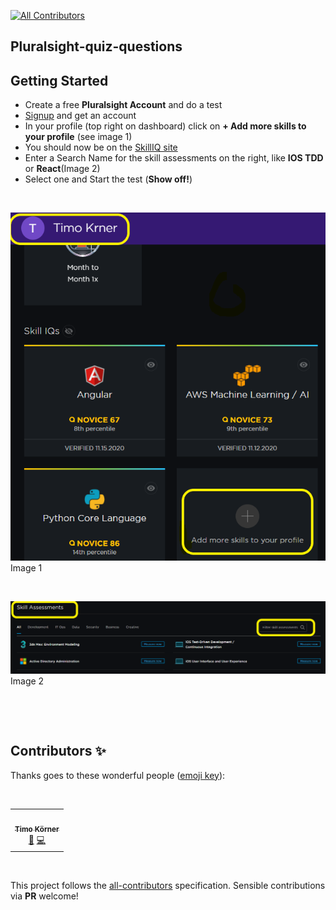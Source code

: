 <!-- markdownlint-disable -->
<!-- ALL-CONTRIBUTORS-BADGE:START - Do not remove or modify this section -->
[![All Contributors](https://img.shields.io/badge/all_contributors-1-orange.svg?style=flat-square)](#contributors-)
<!-- ALL-CONTRIBUTORS-BADGE:END -->
## Pluralsight-quiz-questions


## Getting Started

- Create a free **Pluralsight Account** and do a test
- [Signup](https://app.pluralsight.com) and get an account
- In your profile (top right on dashboard) click on **+ Add more skills to your profile** (see image 1)
- You should now be on the [SkillIQ site](https://app.pluralsight.com/skilliq)
- Enter a Search Name for the skill assessments on the right, like **IOS TDD** or **React**(Image 2)
- Select one and Start the test (**Show off!**)

&nbsp;

![alt text](add_skill_pl.png "Title")
Image 1

&nbsp;
&nbsp;

![alt text](add_skill_pl2.png "Title")
Image 2

&nbsp;
&nbsp;


&nbsp;


## Contributors ✨

Thanks goes to these wonderful people ([emoji key](https://allcontributors.org/docs/en/emoji-key)):


  &nbsp;

<table>
  <tr>
    <td align="center"><a href="http://tik9.github.io/cv"><img src="https://avatars0.githubusercontent.com/u/3178925?v=4" width="100px;" alt=""/><br /><sub><b>Timo Körner</b></sub></a><br /><a href="#business-tik9" title="Business development">💼</a> <a href="https://github.com/tik9/pluralsight-skill-test/commits?author=tik9" title="Code">💻</a></td>
  </tr>
</table>


  &nbsp;

This project follows the [all-contributors](https://github.com/all-contributors/all-contributors) specification. Sensible contributions via **PR** welcome!

  &nbsp;